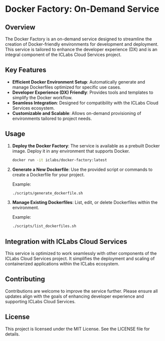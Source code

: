 # Docker Factory: On-Demand Service

## Overview
The Docker Factory is an on-demand service designed to streamline the creation of Docker-friendly environments for development and deployment. This service is tailored to enhance the developer experience (DX) and is an integral component of the ICLabs Cloud Services project.

## Key Features
- **Efficient Docker Environment Setup**: Automatically generate and manage Dockerfiles optimized for specific use cases.
- **Developer Experience (DX) Friendly**: Provides tools and templates to simplify the Docker workflow.
- **Seamless Integration**: Designed for compatibility with the ICLabs Cloud Services ecosystem.
- **Customizable and Scalable**: Allows on-demand provisioning of environments tailored to project needs.

## Usage
1. **Deploy the Docker Factory**:
   The service is available as a prebuilt Docker image. Deploy it in any environment that supports Docker.

   ```bash
   docker run -it iclabs/docker-factory:latest
   ```

2. **Generate a New Dockerfile**:
   Use the provided script or commands to create a Dockerfile for your project.
   
   Example:
   ```bash
   ./scripts/generate_dockerfile.sh
   ```

3. **Manage Existing Dockerfiles**:
   List, edit, or delete Dockerfiles within the environment.
   
   Example:
   ```bash
   ./scripts/list_dockerfiles.sh
   ```

## Integration with ICLabs Cloud Services
This service is optimized to work seamlessly with other components of the ICLabs Cloud Services project. It simplifies the deployment and scaling of containerized applications within the ICLabs ecosystem.

## Contributing
Contributions are welcome to improve the service further. Please ensure all updates align with the goals of enhancing developer experience and supporting ICLabs Cloud Services.

## License
This project is licensed under the MIT License. See the LICENSE file for details.

